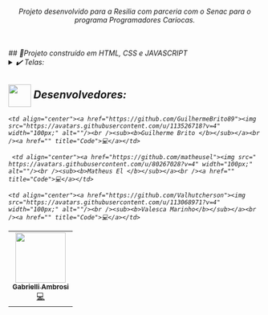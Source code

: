 <div align="center">
<i><h6>Projeto desenvolvido para a Resilia com parceria com o Senac para o programa Programadores Cariocas.<br></br>
</div>
## 💬Projeto construído em HTML, CSS e JAVASCRIPT

<details>
  <summary>✔️ Telas:</summary>
      <p align="justify">
      1: Tela Inicio<br>
      2: Tela Produtos <br>
      3: Tela Equipe <br>
      4: Tela contato <br>
  </details>
  


## <img height="45px" align="center" src="https://github.com/luqui2/Sistema-para-Viagens-/blob/main/src/imagens/set.gif">   Desenvolvedores:
  <table>
  <tr>
   <td align="center"><a href="https://github.com/GabrielliAmbrosi"><img src="https://avatars.githubusercontent.com/u/89021142?v=4" width="100px;" alt=""/><br /><sub><b>Gabrielli Ambrosi </b></sub></a><br /><a href="" title="Code">💻</a></td>
   
    <td align="center"><a href="https://github.com/GuilhermeBrito89"><img src="https://avatars.githubusercontent.com/u/113526718?v=4" width="100px;" alt=""/><br /><sub><b>Guilherme Brito </b></sub></a><br /><a href="" title="Code">💻</a></td>
    
     <td align="center"><a href="https://github.com/matheusel"><img src="	https://avatars.githubusercontent.com/u/80267028?v=4" width="100px;" alt=""/><br /><sub><b>Matheus El </b></sub></a><br /><a href="" title="Code">💻</a></td>
     
    <td align="center"><a href="https://github.com/Valhutcherson"><img src="https://avatars.githubusercontent.com/u/113068971?v=4" width="100px;" alt=""/><br /><sub><b>Valesca Marinho</b></sub></a><br /><a href="" title="Code">💻</a></td>
  </tr>
</table>

